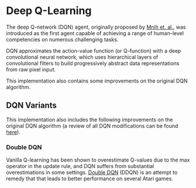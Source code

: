 [1]: https://www.nature.com/articles/nature14236
[2]: https://arxiv.org/abs/1710.02298
[3]: https://arxiv.org/abs/1509.06461
[4]: https://arxiv.org/abs/1511.06581
[5]: https://arxiv.org/abs/1511.05952

# Deep Q-Learning

The deep Q-network (DQN) agent, originally proposed by [Mnih et. al.][1], was introduced as the first agent capable of
achieving a range of human-level competencies on numerous challenging tasks.

DQN approximates the action-value function (or Q-function) with a deep convolutional neural network, which uses
hierarchical layers of convolutional filters to build progressively abstract data representations from raw pixel input.

This implementation also contains some improvements on the original DQN algorithm.

## DQN Variants

This implementation also includes the following improvements on the original DQN algorithm (a review of all DQN
modifications can be found [here][2]).

### Double DQN

Vanilla Q-learning has been shown to overestimate Q-values due to the max operator in the update rule, and DQN
suffers from substantial overestimations  in some settings. [Double DQN][3] (DDQN) is an attempt to remedy that that
leads to better performance on several Atari games.
 